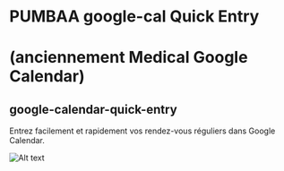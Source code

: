# PUMBAA google-cal Quick Entry
# (anciennement Medical Google Calendar)
## google-calendar-quick-entry

Entrez facilement et rapidement vos rendez-vous réguliers dans Google Calendar.

![Alt text](./screenshots/screenshot_01.png.jpg?raw=true "GUI 1")